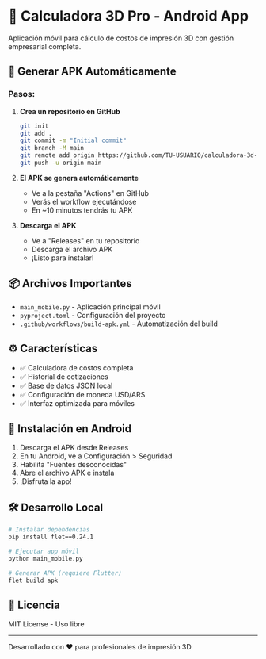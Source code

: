# 📱 Calculadora 3D Pro - Android App

Aplicación móvil para cálculo de costos de impresión 3D con gestión empresarial completa.

## 🚀 Generar APK Automáticamente

### Pasos:

1. **Crea un repositorio en GitHub**
   ```bash
   git init
   git add .
   git commit -m "Initial commit"
   git branch -M main
   git remote add origin https://github.com/TU-USUARIO/calculadora-3d-pro.git
   git push -u origin main
   ```

2. **El APK se genera automáticamente**
   - Ve a la pestaña "Actions" en GitHub
   - Verás el workflow ejecutándose
   - En ~10 minutos tendrás tu APK

3. **Descarga el APK**
   - Ve a "Releases" en tu repositorio
   - Descarga el archivo APK
   - ¡Listo para instalar!

## 📦 Archivos Importantes

- `main_mobile.py` - Aplicación principal móvil
- `pyproject.toml` - Configuración del proyecto
- `.github/workflows/build-apk.yml` - Automatización del build

## ⚙️ Características

- ✅ Calculadora de costos completa
- ✅ Historial de cotizaciones
- ✅ Base de datos JSON local
- ✅ Configuración de moneda USD/ARS
- ✅ Interfaz optimizada para móviles

## 📲 Instalación en Android

1. Descarga el APK desde Releases
2. En tu Android, ve a Configuración > Seguridad
3. Habilita "Fuentes desconocidas"
4. Abre el archivo APK e instala
5. ¡Disfruta la app!

## 🛠️ Desarrollo Local

```bash
# Instalar dependencias
pip install flet==0.24.1

# Ejecutar app móvil
python main_mobile.py

# Generar APK (requiere Flutter)
flet build apk
```

## 📄 Licencia

MIT License - Uso libre

---
Desarrollado con ❤️ para profesionales de impresión 3D
